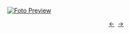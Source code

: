[![Foto Preview](preview/project-1091.avif)](https://20essentials.github.io/project-1091)

<div align="center" style="display: flex; justify-content: center;">
  <a  href="https://github.com/20essentials/project-1090" target="_blank">&#8592;</a>
  &nbsp;&nbsp;
  <a  href="https://github.com/20essentials/project-1092" target="_blank">&#8594;</a>
</div>
